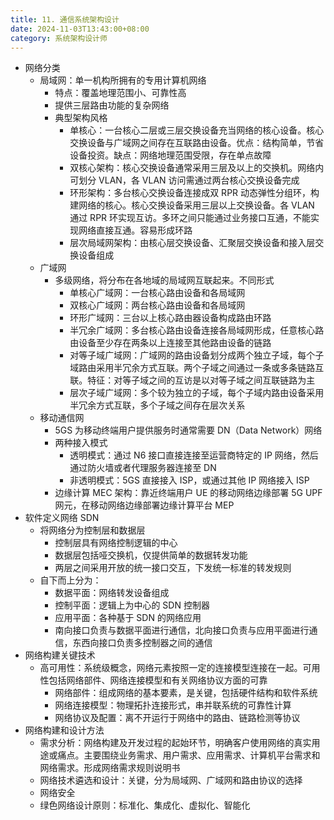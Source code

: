 ```yaml
---
title: 11. 通信系统架构设计
date: 2024-11-03T13:43:00+08:00
category: 系统架构设计师
---
```


- 网络分类
  - 局域网：单一机构所拥有的专用计算机网络
    - 特点：覆盖地理范围小、可靠性高
    - 提供三层路由功能的复杂网络
    - 典型架构风格
      - 单核心：一台核心二层或三层交换设备充当网络的核心设备。核心交换设备与广域网之间存在互联路由设备。优点：结构简单，节省设备投资。缺点：网络地理范围受限，存在单点故障
      - 双核心架构：核心交换设备通常采用三层及以上的交换机。网络内可划分 VLAN，各 VLAN 访问需通过两台核心交换设备完成
      - 环形架构：多台核心交换设备连接成双 RPR 动态弹性分组环，构建网络的核心。核心交换设备采用三层以上交换设备。各 VLAN 通过 RPR 环实现互访。多环之间只能通过业务接口互通，不能实现网络直接互通。容易形成环路
      - 层次局域网架构：由核心层交换设备、汇聚层交换设备和接入层交换设备组成
  - 广域网
    - 多级网络，将分布在各地域的局域网互联起来。不同形式
      - 单核心广域网：一台核心路由设备和各局域网
      - 双核心广域网：两台核心路由设备和各局域网
      - 环形广域网：三台以上核心路由器设备构成路由环路
      - 半冗余广域网：多台核心路由设备连接各局域网形成，任意核心路由设备至少存在两条以上连接至其他路由设备的链路
      - 对等子域广域网：广域网的路由设备划分成两个独立子域，每个子域路由采用半冗余方式互联。两个子域之间通过一条或多条链路互联。特征：对等子域之间的互访是以对等子域之间互联链路为主
      - 层次子域广域网：多个较为独立的子域，每个子域内路由设备采用半冗余方式互联，多个子域之间存在层次关系
  - 移动通信网
    - 5GS 为移动终端用户提供服务时通常需要 DN（Data Network）网络
    - 两种接入模式
      - 透明模式：通过 N6 接口直接连接至运营商特定的 IP 网络，然后通过防火墙或者代理服务器连接至 DN
      - 非透明模式：5GS 直接接入 ISP，或通过其他 IP 网络接入 ISP
    - 边缘计算 MEC 架构：靠近终端用户 UE 的移动网络边缘部署 5G UPF 网元，在移动网络边缘部署边缘计算平台 MEP
- 软件定义网络 SDN
  - 将网络分为控制层和数据层
    - 控制层具有网络控制逻辑的中心
    - 数据层包括哑交换机，仅提供简单的数据转发功能
    - 两层之间采用开放的统一接口交互，下发统一标准的转发规则
  - 自下而上分为：
    - 数据平面：网络转发设备组成
    - 控制平面：逻辑上为中心的 SDN 控制器
    - 应用平面：各种基于 SDN 的网络应用
    - 南向接口负责与数据平面进行通信，北向接口负责与应用平面进行通信，东西向接口负责多控制器之间的通信
- 网络构建关键技术
  - 高可用性：系统级概念，网络元素按照一定的连接模型连接在一起。可用性包括网络部件、网络连接模型和有关网络协议方面的可靠
    - 网络部件：组成网络的基本要素，是关键，包括硬件结构和软件系统
    - 网络连接模型：物理拓扑连接形式，串并联系统的可靠性计算
    - 网络协议及配置：离不开运行于网络中的路由、链路检测等协议
- 网络构建和设计方法
  - 需求分析：网络构建及开发过程的起始环节，明确客户使用网络的真实用途或痛点。主要围绕业务需求、用户需求、应用需求、计算机平台需求和网络需求。形成网络需求规则说明书
  - 网络技术遴选和设计：关键，分为局域网、广域网和路由协议的选择
  - 网络安全
  - 绿色网络设计原则：标准化、集成化、虚拟化、智能化